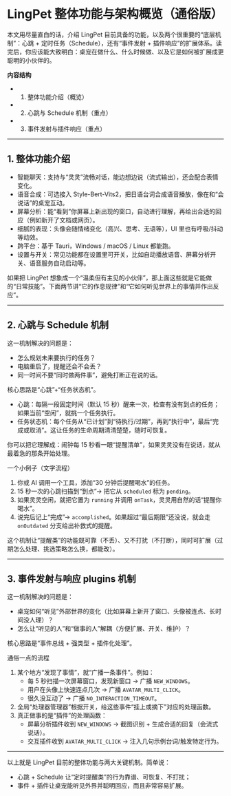 # LingPet 整体功能与架构概览（通俗版）

本文用尽量直白的话，介绍 LingPet 目前具备的功能，以及两个很重要的“底层机制”：心跳 + 定时任务（Schedule），还有“事件发射 + 插件响应”的扩展体系。读完后，你应该能大致明白：桌宠在做什么、什么时候做、以及它是如何被扩展成更聪明的小伙伴的。

**内容结构**
- 1. 整体功能介绍（概览）
- 2. 心跳与 Schedule 机制（重点）
- 3. 事件发射与插件响应（重点）

---

## 1. 整体功能介绍

- 智能聊天：支持与“灵灵”流畅对话，能边想边说（流式输出），还会配合表情变化。
- 语音合成：可选接入 Style-Bert-Vits2，把日语台词合成语音播放，像在和“会说话”的桌宠互动。
- 屏幕分析：能“看到”你屏幕上新出现的窗口，自动进行理解，再给出合适的回应（例如新开了文档或网页）。
- 细腻的表现：头像会随情绪变化（高兴、思考、无语等），UI 里也有呼吸/抖动等动效。
- 跨平台：基于 Tauri，Windows / macOS / Linux 都能跑。
- 设置与开关：常见功能都在设置里可开关，比如自动播放语音、屏幕分析开关、语音服务自动启动等。

如果把 LingPet 想象成一个“温柔但有主见的小伙伴”，那上面这些就是它能做的“日常技能”。下面两节讲“它的作息规律”和“它如何听见世界上的事情并作出反应”。

---

## 2. 心跳与 Schedule 机制

这一机制解决的问题是：
- 怎么规划未来要执行的任务？
- 电脑重启了，提醒还会不会丢？
- 同一时间不要“同时做两件事”，避免打断正在说的话。

核心思路是“心跳”+“任务状态机”。

- 心跳：每隔一段固定时间（默认 15 秒）醒来一次，检查有没有到点的任务；如果当前“空闲”，就挑一个任务执行。
- 任务状态机：每个任务从“已计划”到“待执行/过期”，再到“执行中”，最后“完成或取消”。这让任务的生命周期清清楚楚，随时可恢复。

你可以把它理解成：闹钟每 15 秒看一眼“提醒清单”，如果灵灵没有在说话，就从最着急的那条开始处理。

一个小例子（文字流程）
1) 你或 AI 调用一个工具，添加“30 分钟后提醒喝水”的任务。
2) 15 秒一次的心跳扫描到“到点”→ 把它从 `scheduled` 标为 `pending`。
3) 如果灵灵空闲，就把它置为 `running` 并调用 `onTask`，灵灵用自然的话“提醒你喝水”。
4) 说完后记上“完成”→ `accomplished`。如果超过“最后期限”还没说，就会走 `onOutdated` 分支给出补救式的提醒。

这个机制让“提醒类”的功能既可靠（不丢）、又不打扰（不打断），同时可扩展（过期怎么处理、挑选策略怎么换，都能改）。

---

## 3. 事件发射与响应 plugins 机制

这一机制解决的问题是：
- 桌宠如何“听见”外部世界的变化（比如屏幕上新开了窗口、头像被连点、长时间没人理）？
- 怎么让“听见的人”和“做事的人”解耦（方便扩展、开关、维护）？

核心思路是“事件总线 + 强类型 + 插件化处理”。

通俗一点的流程
1) 某个地方“发现了事情”，就“广播一条事件”。例如：
   - 每 5 秒扫描一次屏幕窗口，发现新窗口 → 广播 `NEW_WINDOWS`。
   - 用户在头像上快速连点几次 → 广播 `AVATAR_MULTI_CLICK`。
   - 很久没互动了 → 广播 `NO_INTERACTION_TIMEOUT`。
2) 全局“处理器管理器”根据开关，给这些事件“挂上或摘下”对应的处理函数。
3) 真正做事的是“插件”的处理函数：
   - 屏幕分析插件收到 `NEW_WINDOWS` → 截图识别 + 生成合适的回复（会流式说话）。
   - 交互插件收到 `AVATAR_MULTI_CLICK` → 注入几句示例台词/触发特定行为。

---

以上就是 LingPet 目前的整体功能与两大关键机制。简单说：
- 心跳 + Schedule 让“定时提醒类”的行为靠谱、可恢复、不打扰；
- 事件 + 插件让桌宠能听见外界并聪明回应，而且非常容易扩展。
